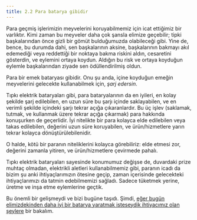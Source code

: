 ```yaml
---
title: 2.2 Para batarya gibidir
---
```


Para geçmiş işlerimizin meyvelerini koruyabilmemiz için icat ettiğimiz
bir varlıktır.  Kimi zaman bu meyveler daha çok şansla elimize
geçebilir; tipki başkalarından önce gizli bir gömüt bulduğumuzda
olabileceği gibi.  Yine de, bence, bu durumda dahi, sen başkalarının
aksine, başkalarının bakmayı akıl edemediği veya reddettiği bir
noktaya bakma riskini aldın, cesaretini gösterdin, ve eylemini ortaya
koydun.  Aldığın bu risk ve ortaya koyduğun eylemle başkalarından
ziyade sen ödüllendirilmiş oldun.

Para bir emek bataryası gibidir.  Onu şu anda, içine koyduğun emeğin
meyvelerini gelecekte kullanabilmek için, *şarj edersin*.

Tıpkı elektrik bataryaları gibi, para bataryalarının da en iyileri, en
kolay şekilde şarj edilebilen, en uzun süre bu şarjı içinde
saklayabilen, ve en verimli şekilde içindeki şarjı tekrar açığa
çıkaranlardır.  Bu üç işlev (saklamak, tutmak, ve kullanmak üzere
tekrar açığa çıkarmak) para hakkında konuşurken de geçerlidir.  İyi
nitelikte bir para kolayca elde edilebilen veya takas edilebilen,
değerini uzun süre koruyabilen, ve ürün/hizmetlere yarın tekrar
kolayca dönüştürülebilenidir.

O halde, kötü bir paranın niteliklerini kolayca görebiliriz: elde
etmesi zor, değerini zamanla yitiren, ve ürün/hizmetlere çevirmede
pahalı.

Tıpkı elektrik bataryaları sayesinde konumumuz değişse de, duvardaki
prize muhtaç olmadan, elektrikli aletleri kullanabilmemiz gibi,
paranın icadı da bizim şu anki ihtiyaçlarımızın ötesine geçip, zaman
içerisinde gelecekteki ihtiyaçlarımızı da tatmin edebilmemizi sağladı.
Sadece tüketmek yerine, üretme ve inşa etme eylemlerine geçtik.

Bu önemli bir gelişmeydi ve bizi bugüne taşıdı.  Şimdi, [eğer bugün
elimizdekinden daha iyi bir batarya yaratmak isteseydik ihtiyacımız
olan şeylere](2.03_good_money.md) bir bakalım.

